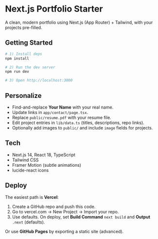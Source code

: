 # Next.js Portfolio Starter

A clean, modern portfolio using Next.js (App Router) + Tailwind, with your projects pre-filled.

## Getting Started

```bash
# 1) Install deps
npm install

# 2) Run the dev server
npm run dev

# 3) Open http://localhost:3000
```

## Personalize

- Find-and-replace **Your Name** with your real name.
- Update links in `app/contact/page.tsx`.
- Replace `public/resume.pdf` with your resume file.
- Edit project entries in `lib/data.ts` (titles, descriptions, repo links).
- Optionally add images to `public/` and include `image` fields for projects.

## Tech
- Next.js 14, React 18, TypeScript
- Tailwind CSS
- Framer Motion (subtle animations)
- lucide-react icons

## Deploy
The easiest path is **Vercel**:

1. Create a GitHub repo and push this code.
2. Go to vercel.com → New Project → Import your repo.
3. Use defaults. On deploy, set **Build Command** `next build` and **Output** `.next` (defaults).

Or use **GitHub Pages** by exporting a static site (advanced).


